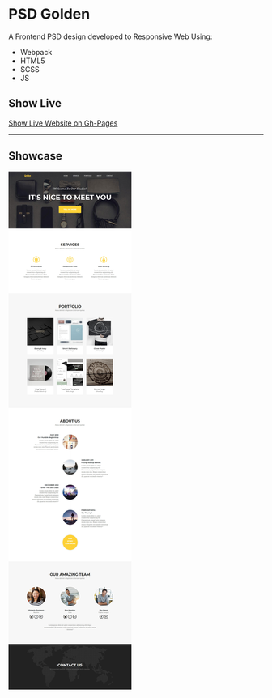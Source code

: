 # PSD Golden  
A Frontend PSD design developed to Responsive Web Using:  
- Webpack  
- HTML5  
- SCSS  
- JS  

## Show Live  
[Show Live Website on Gh-Pages](https://mashrafm.github.io/PSD_Golden/)

---  

## Showcase  
![view](https://github.com/MAshrafM/PSD_Golden/blob/master/show.jpg)
